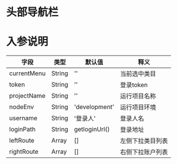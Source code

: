 # 头部导航栏

# 入参说明
|字段          |类型      |默认值     |释义    
| ------- | ------- | ------- | ------- |    
|currentMenu   |String   |''  |  当前选中类目
|token         |String   |''  |  登录token
|projectName  |String    |''  |  运行项目名称
|nodeEnv      |String    |'development'  | 运行项目环境
|username     |String    |'登录人'  |  登录人名
|loginPath    |String    |getloginUrl()  | 登录地址
|leftRoute     |Array    |[] | 左侧下拉类目列表
|rightRoute    |Array    |[] | 右侧下拉账户列表